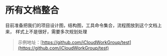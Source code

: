 # 所有文档整合

目前准备把我们的项目设计图，结构图，工具命令集合，流程图放到这个文档上来，
样式上不是很好，需要多次规划处理

> 示例地址：[https://github.com/iCloudWorkGroup/test](https://github.com/iCloudWorkGroup/test)

